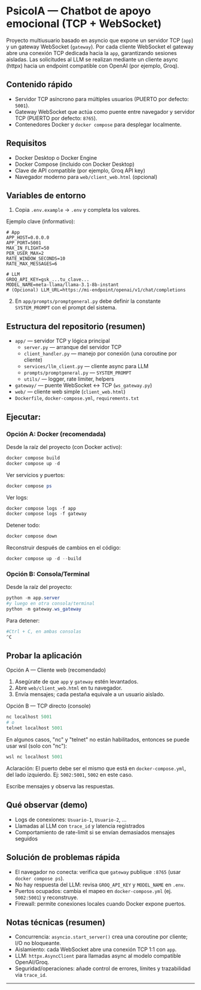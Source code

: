 # PsicoIA — Chatbot de apoyo emocional (TCP + WebSocket)

Proyecto multiusuario basado en asyncio que expone un servidor TCP (`app`) y un gateway WebSocket (`gateway`).
Por cada cliente WebSocket el gateway abre una conexión TCP dedicada hacia la `app`, garantizando sesiones aisladas.
Las solicitudes al LLM se realizan mediante un cliente async (httpx) hacia un endpoint compatible con OpenAI (por ejemplo, Groq).

## Contenido rápido

- Servidor TCP asíncrono para múltiples usuarios (PUERTO por defecto: `5001`).
- Gateway WebSocket que actúa como puente entre navegador y servidor TCP (PUERTO por defecto: `8765`).
- Contenedores Docker y `docker compose` para desplegar localmente.

## Requisitos

- Docker Desktop o Docker Engine
- Docker Compose (incluido con Docker Desktop)
- Clave de API compatible (por ejemplo, Groq API key)
- Navegador moderno para `web/client_web.html` (opcional)

## Variables de entorno

1. Copia `.env.example` → `.env` y completa los valores.

Ejemplo clave (informativo):

```env
# App
APP_HOST=0.0.0.0
APP_PORT=5001
MAX_IN_FLIGHT=50
PER_USER_MAX=2
RATE_WINDOW_SECONDS=10
RATE_MAX_MESSAGES=6

# LLM
GROQ_API_KEY=gsk_...tu_clave...
MODEL_NAME=meta-llama/llama-3.1-8b-instant
# (Opcional) LLM_URL=https://mi-endpoint/openai/v1/chat/completions
```

2. En `app/prompts/promptgeneral.py` debe definir la constante `SYSTEM_PROMPT` con el prompt del sistema.

## Estructura del repositorio (resumen)

- `app/` — servidor TCP y lógica principal
  - `server.py` — arranque del servidor TCP
  - `client_handler.py` — manejo por conexión (una coroutine por cliente)
  - `services/llm_client.py` — cliente async para LLM
  - `prompts/promptgeneral.py` — `SYSTEM_PROMPT`
  - `utils/` — logger, rate limiter, helpers
- `gateway/` — puente WebSocket ↔ TCP (`ws_gateway.py`)
- `web/` — cliente web simple (`client_web.html`)
- `Dockerfile`, `docker-compose.yml`, `requirements.txt`

## Ejecutar:
### Opción A: Docker (recomendada)

Desde la raíz del proyecto (con Docker activo):

```powershell
docker compose build
docker compose up -d
```

Ver servicios y puertos:

```powershell
docker compose ps
```

Ver logs:

```powershell
docker compose logs -f app
docker compose logs -f gateway
```

Detener todo:

```powershell
docker compose down
```

Reconstruir después de cambios en el código:

```powershell
docker compose up -d --build
```

### Opción B: Consola/Terminal

Desde la raíz del proyecto:

```powershell
python -m app.server
#y luego en otra consola/terminal
python -m gateway.ws_gateway
```

Para detener:

```powershell
#Ctrl + C, en ambas consolas
^C
```

## Probar la aplicación

Opción A — Cliente web (recomendado)

1. Asegúrate de que `app` y `gateway` estén levantados.
2. Abre `web/client_web.html` en tu navegador.
3. Envía mensajes; cada pestaña equivale a un usuario aislado.

Opción B — TCP directo (console)

```powershell
nc localhost 5001
# o
telnet localhost 5001
```
En algunos casos, "nc" y "telnet" no están habilitados, entonces se puede usar wsl (solo con "nc"):

```powershell
wsl nc localhost 5001
```
Aclaración: El puerto debe ser el mismo que está en `docker-compose.yml`, del lado izquierdo. Ej: `5002:5001`, `5002` en este caso.

Escribe mensajes y observa las respuestas.

## Qué observar (demo)

- Logs de conexiones: `Usuario-1`, `Usuario-2`, …
- Llamadas al LLM con `trace_id` y latencia registrados
- Comportamiento de rate-limit si se envían demasiados mensajes seguidos

## Solución de problemas rápida

- El navegador no conecta: verifica que `gateway` publique `:8765` (usar `docker compose ps`).
- No hay respuesta del LLM: revisa `GROQ_API_KEY` y `MODEL_NAME` en `.env`.
- Puertos ocupados: cambia el mapeo en `docker-compose.yml` (ej. `5002:5001`) y reconstruye.
- Firewall: permite conexiones locales cuando Docker expone puertos.

## Notas técnicas (resumen)

- Concurrencia: `asyncio.start_server()` crea una coroutine por cliente; I/O no bloqueante.
- Aislamiento: cada WebSocket abre una conexión TCP 1:1 con `app`.
- LLM: `httpx.AsyncClient` para llamadas async al modelo compatible OpenAI/Groq.
- Seguridad/operaciones: añade control de errores, límites y trazabilidad via `trace_id`.

---

